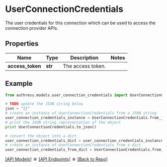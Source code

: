 # UserConnectionCredentials

The user credentials for this connection which can be used to access the connection provider APIs.

## Properties
Name | Type | Description | Notes
------------ | ------------- | ------------- | -------------
**access_token** | **str** | The access token. | 

## Example

```python
from authress.models.user_connection_credentials import UserConnectionCredentials

# TODO update the JSON string below
json = "{}"
# create an instance of UserConnectionCredentials from a JSON string
user_connection_credentials_instance = UserConnectionCredentials.from_json(json)
# print the JSON string representation of the object
print UserConnectionCredentials.to_json()

# convert the object into a dict
user_connection_credentials_dict = user_connection_credentials_instance.to_dict()
# create an instance of UserConnectionCredentials from a dict
user_connection_credentials_from_dict = UserConnectionCredentials.from_dict(user_connection_credentials_dict)
```
[[API Models]](./README.md#documentation-for-models) ☆ [[API Endpoints]](./README.md#documentation-for-api-endpoints) ☆ [[Back to Repo]](../README.md)


